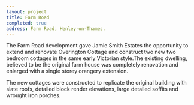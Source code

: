```yaml
---
layout: project
title: Farm Road
completed: true
address: Farm Road, Henley-on-Thames.
---
```


<p>The Farm Road development gave Jamie Smith Estates the opportunity to extend and renovate Overington Cottage and construct two new two bedroom cottages in the same early Victorian style.The existing dwelling, believed to be the original farm house was completely renovation and enlarged with a single storey orangery extension.</p>
<p>The new cottages were constructed to replicate the original building with slate roofs, detailed block render elevations, large detailed soffits and wrought iron porches.</p>
